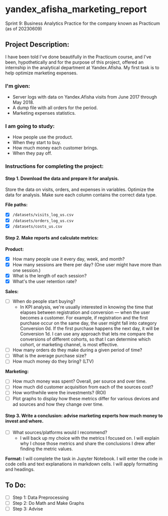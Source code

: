 # yandex_afisha_marketing_report
Sprint 9: Business Analytics Practice for the company known as Practicum (as of 20230609)

## Project Description:
I have been told I've done beautifully in the Practicum course, and I've been, hypothetically and for the purpose of this project, offered an internship in the analytical department at Yandex.Afisha. My first task is to help optimize marketing expenses.

### I'm given:
- Server logs with data on Yandex.Afisha visits from June 2017 through May 2018.
- A dump file with all orders for the period.
- Marketing expenses statistics.

### I am going to study:
- How people use the product.
- When they start to buy.
- How much money each customer brings.
- When they pay off.

### Instructions for completing the project:

#### Step 1. Download the data and prepare it for analysis.
Store the data on visits, orders, and expenses in variables. Optimize the data for analysis. Make sure each column contains the correct data type.

**File paths:**
- [x] `/datasets/visits_log_us.csv`
- [x] `/datasets/orders_log_us.csv`
- [x] `/datasets/costs_us.csv`

#### Step 2. Make reports and calculate metrics:

**Product:**
- [x] How many people use it every day, week, and month?
- [x] How many sessions are there per day? (One user might have more than one session.)
- [x] What is the length of each session?
- [x] What's the user retention rate?

**Sales:**
- [ ] When do people start buying?
    - In KPI analysis, we're usually interested in knowing the time that elapses between registration and conversion — when the user becomes a customer. For example, if registration and the first purchase occur on the same day, the user might fall into category Conversion 0d. If the first purchase happens the next day, it will be Conversion 1d. I can use any approach that lets me compare the conversions of different cohorts, so that I can determine which cohort, or marketing channel, is most effective.
- [ ] How many orders do they make during a given period of time?
- [ ] What is the average purchase size?
- [ ] How much money do they bring? (LTV)

**Marketing:**
- [ ] How much money was spent? Overall, per source and over time.
- [ ] How much did customer acquisition from each of the sources cost?
- [ ] How worthwhile were the investments? (ROI)
- [ ] Plot graphs to display how these metrics differ for various devices and ad sources and how they change over time.

#### Step 3. Write a conclusion: advise marketing experts how much money to invest and where.
- [ ] What sources/platforms would I recommend?
    - I will back up my choice with the metrics I focused on. I will explain why I chose those metrics and share the conclusions I drew after finding the metric values.

**Format:**
I will complete the task in Jupyter Notebook. I will enter the code in code cells and text explanations in markdown cells. I will apply formatting and headings.

## To Do:
- [ ] Step 1: Data Preprocessing
- [ ] Step 2: Do Math and Make Graphs
- [ ] Step 3: Advise